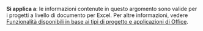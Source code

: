   **Si applica a**: le informazioni contenute in questo argomento sono valide per i progetti a livello di documento per Excel. Per altre informazioni, vedere [Funzionalità disponibili in base ai tipi di progetto e applicazioni di Office](../../vsto/features-available-by-office-application-and-project-type.md).

  